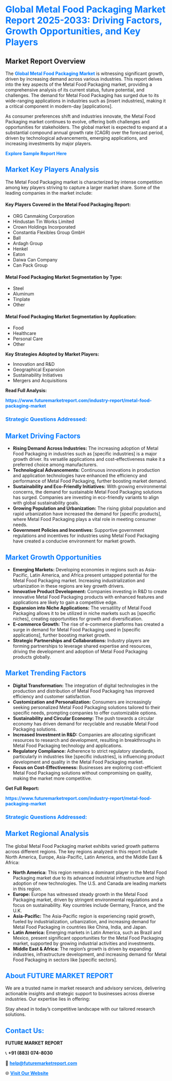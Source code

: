 <h1 style="color: #007BFF;">Global Metal Food Packaging Market Report 2025-2033: Driving Factors, Growth Opportunities, and Key Players</h1>

<section id="overview">
<h2>Market Report Overview</h2>
<p>The <a href="https://www.futuremarketreport.com/industry-report/metal-food-packaging-market" style="color: #007BFF; text-decoration: none;"><strong>Global Metal Food Packaging Market</strong></a> is witnessing significant growth, driven by increasing demand across various industries. This report delves into the key aspects of the Metal Food Packaging market, providing a comprehensive analysis of its current status, future potential, and challenges. The demand for Metal Food Packaging has surged due to its wide-ranging applications in industries such as [insert industries], making it a critical component in modern-day [applications].</p>
<p>As consumer preferences shift and industries innovate, the Metal Food Packaging market continues to evolve, offering both challenges and opportunities for stakeholders. The global market is expected to expand at a substantial compound annual growth rate (CAGR) over the forecast period, driven by technological advancements, emerging applications, and increasing investments by major players.</p>
</section>

<section id="overview">
<p><a href="https://www.futuremarketreport.com/request-sample/reportId=102251" style="color: #007BFF; text-decoration: none;"><strong>Explore Sample Report Here</strong></a></p>
</section>

<section id="key-players">
<h2 style="color: #007BFF;">Market Key Players Analysis</h2>
<p>The Metal Food Packaging market is characterized by intense competition among key players striving to capture a larger market share. Some of the leading companies in the market include:</p>
<h4>Key Players Covered in the Metal Food Packaging Report:</h4>
<ul><li>ORG Canmaking Corporation</li><li>Hindustan Tin Works Limited</li><li>Crown Holdings Incorporated</li><li>Constantia Flexibles Group GmbH</li><li>Ball</li><li>Ardagh Group</li><li>Henkel</li><li>Eaton</li><li>Daiwa Can Company</li><li>Can Pack Group</li></ul>
<h4>Metal Food Packaging Market Segmentation by Type:</h4>
<ul><li>Steel</li><li>Aluminum</li><li>Tinplate</li><li>Other</li></ul>

<h4>Metal Food Packaging Market Segmentation by Application:</h4>
<ul><li>Food</li><li>Healthcare</li><li>Personal Care</li><li>Other</li></ul>
<p><strong>Key Strategies Adopted by Market Players:</strong></p>
<ul>
<li>Innovation and R&D</li>
<li>Geographical Expansion</li>
<li>Sustainability Initiatives</li>
<li>Mergers and Acquisitions</li>
</ul>
</section>

<section>
<p><strong>Read Full Analysis: </strong></p><a href="https://www.futuremarketreport.com/industry-report/metal-food-packaging-market" style="color: #007BFF; text-decoration: none;"><strong>https://www.futuremarketreport.com/industry-report/metal-food-packaging-market</strong></a>
<h3 style="color: #007BFF;">Strategic Questions Addressed:</h3>
</section>

<section id="driving-factors">
<h2 style="color: #007BFF;">Market Driving Factors</h2>
<ul>
<li><strong>Rising Demand Across Industries:</strong> The increasing adoption of Metal Food Packaging in industries such as [specific industries] is a major growth driver. Its versatile applications and cost-effectiveness make it a preferred choice among manufacturers.</li>
<li><strong>Technological Advancements:</strong> Continuous innovations in production and application technologies have enhanced the efficiency and performance of Metal Food Packaging, further boosting market demand.</li>
<li><strong>Sustainability and Eco-Friendly Initiatives:</strong> With growing environmental concerns, the demand for sustainable Metal Food Packaging solutions has surged. Companies are investing in eco-friendly variants to align with global sustainability goals.</li>
<li><strong>Growing Population and Urbanization:</strong> The rising global population and rapid urbanization have increased the demand for [specific products], where Metal Food Packaging plays a vital role in meeting consumer needs.</li>
<li><strong>Government Policies and Incentives:</strong> Supportive government regulations and incentives for industries using Metal Food Packaging have created a conducive environment for market growth.</li>
</ul>
</section>

<section id="growth-opportunities">
<h2 style="color: #007BFF;">Market Growth Opportunities</h2>
<ul>
<li><strong>Emerging Markets:</strong> Developing economies in regions such as Asia-Pacific, Latin America, and Africa present untapped potential for the Metal Food Packaging market. Increasing industrialization and urbanization in these regions are key growth drivers.</li>
<li><strong>Innovative Product Development:</strong> Companies investing in R&D to create innovative Metal Food Packaging products with enhanced features and applications are likely to gain a competitive edge.</li>
<li><strong>Expansion into Niche Applications:</strong> The versatility of Metal Food Packaging allows it to be utilized in niche markets such as [specific niches], creating opportunities for growth and diversification.</li>
<li><strong>E-commerce Growth:</strong> The rise of e-commerce platforms has created a surge in demand for Metal Food Packaging used in [specific applications], further boosting market growth.</li>
<li><strong>Strategic Partnerships and Collaborations:</strong> Industry players are forming partnerships to leverage shared expertise and resources, driving the development and adoption of Metal Food Packaging products globally.</li>
</ul>
</section>

<section id="trending-factors">
<h2 style="color: #007BFF;">Market Trending Factors</h2>
<ul>
<li><strong>Digital Transformation:</strong> The integration of digital technologies in the production and distribution of Metal Food Packaging has improved efficiency and customer satisfaction.</li>
<li><strong>Customization and Personalization:</strong> Consumers are increasingly seeking personalized Metal Food Packaging solutions tailored to their specific needs, prompting companies to offer customizable options.</li>
<li><strong>Sustainability and Circular Economy:</strong> The push towards a circular economy has driven demand for recyclable and reusable Metal Food Packaging solutions.</li>
<li><strong>Increased Investment in R&D:</strong> Companies are allocating significant resources to research and development, resulting in breakthroughs in Metal Food Packaging technology and applications.</li>
<li><strong>Regulatory Compliance:</strong> Adherence to strict regulatory standards, particularly in industries like [specific industries], is influencing product development and quality in the Metal Food Packaging market.</li>
<li><strong>Focus on Cost-Effectiveness:</strong> Businesses are exploring cost-efficient Metal Food Packaging solutions without compromising on quality, making the market more competitive.</li>
</ul>
</section>

<section>
<p><strong>Get Full Report: </strong></p><a href="https://www.futuremarketreport.com/industry-report/metal-food-packaging-market" style="color: #007BFF; text-decoration: none;"><strong>https://www.futuremarketreport.com/industry-report/metal-food-packaging-market</strong></a>
<h3 style="color: #007BFF;">Strategic Questions Addressed:</h3>
</section>


<section id="regional-analysis">
<h2 style="color: #007BFF;">Market Regional Analysis</h2>
<p>The global Metal Food Packaging market exhibits varied growth patterns across different regions. The key regions analyzed in this report include North America, Europe, Asia-Pacific, Latin America, and the Middle East & Africa:</p>
<ul>
<li><strong>North America:</strong> This region remains a dominant player in the Metal Food Packaging market due to its advanced industrial infrastructure and high adoption of new technologies. The U.S. and Canada are leading markets in this region.</li>
<li><strong>Europe:</strong> Europe has witnessed steady growth in the Metal Food Packaging market, driven by stringent environmental regulations and a focus on sustainability. Key countries include Germany, France, and the U.K.</li>
<li><strong>Asia-Pacific:</strong> The Asia-Pacific region is experiencing rapid growth, fueled by industrialization, urbanization, and increasing demand for Metal Food Packaging in countries like China, India, and Japan.</li>
<li><strong>Latin America:</strong> Emerging markets in Latin America, such as Brazil and Mexico, present significant opportunities for the Metal Food Packaging market, supported by growing industrial activities and investments.</li>
<li><strong>Middle East & Africa:</strong> The region’s growth is driven by expanding industries, infrastructure development, and increasing demand for Metal Food Packaging in sectors like [specific sectors].</li>
</ul>
</section>

<footer>
<h2 style="color: #007BFF;">About FUTURE MARKET REPORT</h2>
<p>We are a trusted name in market research and advisory services, delivering actionable insights and strategic support to businesses across diverse industries. Our expertise lies in offering:</p>

<p>Stay ahead in today’s competitive landscape with our tailored research solutions.</p>

<h2 style="color: #007BFF;">Contact Us:</h2>
<p><strong>FUTURE MARKET REPORT</strong></p>
<p>📞 <strong>+91 (883) 074-8030</strong></p>
<p>📧 <strong><a href="mailto:help@futuremarketreport.com" style="color: #007BFF;">help@futuremarketreport.com</a></strong></p>
<p>🌐 <strong><a href="https://www.futuremarketreport.com/" style="color: #007BFF;">Visit Our Website</a></strong></p>
</footer>